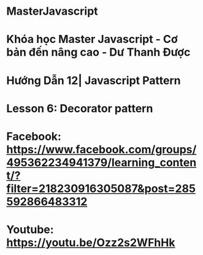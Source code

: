 # MasterJavascript
# Khóa học Master Javascript - Cơ bản đến nâng cao - Dư Thanh Được

# Hướng Dẫn 12| Javascript Pattern
  # Lesson 6: Decorator pattern
  # Facebook: https://www.facebook.com/groups/495362234941379/learning_content/?filter=218230916305087&post=285592866483312
  # Youtube: https://youtu.be/Ozz2s2WFhHk